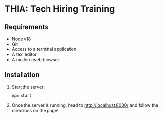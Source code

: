 # THIA: Tech Hiring Training

## Requirements

- Node v18
- Git
- Access to a terminal application
- A text editor
- A modern web browser

## Installation

1. Start the server:

    ```bash
    npm start
    ```

2. Once the server is running, head to [http://localhost:8080/](http://localhost:8080/) and follow the directions on the page!


